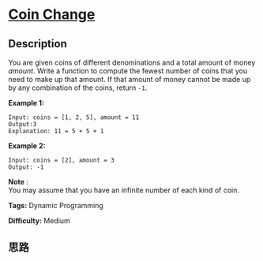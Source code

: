# [Coin Change][title]

## Description

You are given coins of different denominations and a total amount of money
_amount_. Write a function to compute the fewest number of coins that you need
to make up that amount. If that amount of money cannot be made up by any
combination of the coins, return `-1`.

**Example 1:**
            Input: coins = [1, 2, 5], amount = 11    Output:3     Explanation: 11 = 5 + 5 + 1

**Example 2:**
            Input: coins = [2], amount = 3    Output: -1    

**Note** :  
You may assume that you have an infinite number of each kind of coin.


**Tags:** Dynamic Programming

**Difficulty:** Medium

## 思路

[title]: https://leetcode.com/problems/coin-change
